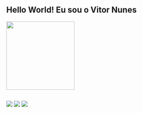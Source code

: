   ## Hello World! Eu sou o Vitor Nunes 
 <div>
  <a href="https://github.com/stecks10">
     <img height="180em" src="https://github-readme-stats.vercel.app/api?username=stecks10&show_icons=true&theme=dracula&include_all_commits=true&count_private=true"/>
  

  ##
  
  <a href="https://www.instagram.com/vtnunes10/" target="_blank"><img src="https://img.shields.io/badge/-Instagram-%23E4405F?style=for-the-badge&logo=instagram&logoColor=white" target="_blank"></a>
  <a href = "mailto: vnn2006@gmail.com"><img src="https://img.shields.io/badge/-Gmail-%23333?style=for-the-badge&logo=gmail&logoColor=white" target="_blank"></a>
  <a href="https://www.linkedin.com/in/vitor-nunes-466004197/" target="_blank"><img src="https://img.shields.io/badge/-LinkedIn-%230077B5?style=for-the-badge&logo=linkedin&logoColor=white" target="_blank"></a> 

